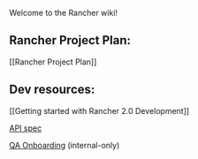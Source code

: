 Welcome to the Rancher wiki!

## Rancher Project Plan:

[[Rancher Project Plan]]

## Dev resources:

[[Getting started with Rancher 2.0 Development]]

[API spec](https://github.com/rancherio/api-spec)

[QA Onboarding](https://github.com/rancherlabs/the-ranch/wiki/QA-Onboarding) (internal-only)